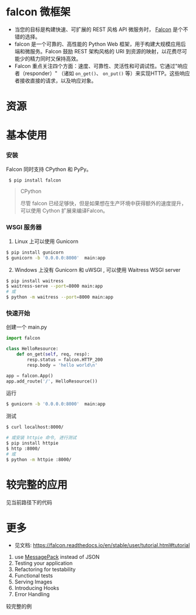 # falcon 微框架

- 当您的目标是构建快速、可扩展的 REST 风格 API 微服务时， [Falcon](https://falconframework.org/) 是个不错的选择。
- falcon 是一个可靠的、高性能的 Python Web 框架，用于构建大规模应用后端和微服务。Falcon 鼓励 REST 架构风格的 URI 到资源的映射，以花费尽可能少的精力同时又保持高效。
- Falcon 重点关注四个方面：速度、可靠性、灵活性和可调试性。它通过"响应者（responder）" （诸如 `on_get()`、 `on_put()` 等）来实现HTTP。这些响应者接收直接的请求，以及响应对象。

# 资源





# 基本使用

### 安装

Falcon 同时支持 CPython 和 PyPy。 

```bash
 $ pip install falcon 
```

> CPython
>
>  尽管 falcon 已经足够快，但是如果想在生产环境中获得额外的速度提升，可以使用 Cython 扩展来编译Falcon。 

### WSGI 服务器

1. Linux 上可以使用 Gunicorn

```bash
$ pip install gunicorn
$ gunicorn -b '0.0.0.0:8000'  main:app
```

2. Windows 上没有 Gunicorn 和 uWSGI ,  可以使用 Waitress WSGI server

```bash
$ pip install waitress
$ waitress-serve --port=8000 main:app
# 或
$ python -m waitress --port=8000 main:app
```



### 快速开始

创建一个 main.py

```python
import falcon

class HelloResource:
    def on_get(self, req, resp):
        resp.status = falcon.HTTP_200
        resp.body = 'hello world\n'

app = falcon.App()
app.add_route('/', HelloResource())
```

运行

```bash
$ gunicorn -b '0.0.0.0:8000'  main:app
```

测试

```bash
$ curl localhost:8000/

# 或安装 httpie 命令, 进行测试
$ pip install httpie
$ http :8000/
# 或
$ python -m httpie :8000/
```





# 较完整的应用

见当前路径下的代码





# 更多

- 见文档:   https://falcon.readthedocs.io/en/stable/user/tutorial.html#tutorial 



1.  use [MessagePack](http://msgpack.org/) instead of JSON 
2. Testing your application
3. Refactoring for testability
4. Functional tests
5. Serving Images
6. Introducing Hooks
7. Error Handling

较完整的例